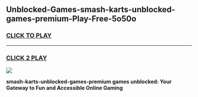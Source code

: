 
## Unblocked-Games-smash-karts-unblocked-games-premium-Play-Free-5o50o
<h3>
<a href="https://premium76.site?title=smash-karts-unblocked-games-premium&ref=21A">CLICK TO PLAY</a></h3>
<hr>

<h3>
<a href="https://premium76.site?title=smash-karts-unblocked-games-premium&ref=21A">CLICK 2 PLAY</a>
  
</h3>

<a href="https://premium76.site?title=smash-karts-unblocked-games-premium&ref=21A"><img src="https://clearcache.store/games.png"></a>


**smash-karts-unblocked-games-premium games unblocked: Your Gateway to Fun and Accessible Online Gaming**
